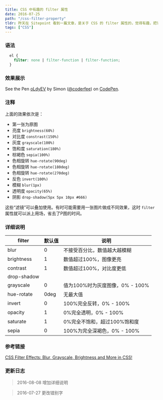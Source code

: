 ```yaml
---
title: CSS 中有趣的 filter 属性
date: 2016-07-25
path: "/css-filter-property"
tldr: 昨天在 Sitepoint 看到一篇文章，是关于 CSS 的 filter 属性的，觉得有趣，把它翻译过来。
tags: ["CSS"]
---
```


### 语法

```css
  el {
    filter: none | filter-function | filter-function;
  }
```

### 效果展示

<p data-height="734" data-theme-id="light" data-slug-hash="oLdyEV" data-default-tab="result" data-user="coderfee" data-embed-version="2" class="codepen">See the Pen <a href="http://codepen.io/coderfee/pen/oLdyEV/">oLdyEV</a> by Simon (<a href="http://codepen.io/coderfee">@coderfee</a>) on <a href="http://codepen.io">CodePen</a>.</p>
<script async src="//assets.codepen.io/assets/embed/ei.js"></script>

### 注释

上面的效果依次是：

- 第一张为原图
- 亮度 `brightness(60%)`
- 对比度 `constrast(150%)`
- 灰度 `grayscale(100%)`
- 饱和度 `saturation(180%)`
- 棕褐色 `sepia(100%)`
- 色相旋转 `hue-rotate(90deg)`
- 色相旋转 `hue-rotate(180deg)`
- 色相旋转 `hue-rotate(270deg)`
- 反色 `invert(100%)`
- 模糊 `blur(1px)`
- 透明度 `opacity(65%)`
- 阴影 `drop-shadow(5px 5px 10px #666)`

这些“滤镜”可以叠加使用。有时可能需要用一张图片做成不同效果，这时 `filter` 属性就可以派上用场，省去了P图的时间。

### 详细说明

| filter      | 默认值  | 说明                     |
| ----------- | ---- | ---------------------- |
| blur        | 0    | 不接受百分比，数值越大越模糊         |
| brightness  | 1    | 数值超过100%，图像更亮          |
| contrast    | 1    | 数值超过100%，对比度更低         |
| drop-shadow |      |                        |
| grayscale   | 0    | 值为100%时为灰度图像，0% - 100% |
| hue-rotate  | 0deg | 无最大值                   |
| invert      | 0    | 100%完全反转，0% - 100%     |
| opacity     | 1    | 0%完全透明，0% - 100%       |
| saturate    | 1    | 0%完全不饱和，超过100%饱和度      |
| sepia       | 0    | 100%为完全深褐色，0% - 100%   |


### 参考链接

[CSS Filter Effects: Blur, Grayscale, Brightness and More in CSS!](https://www.sitepoint.com/css-filter-effects-blur-grayscale-brightness-and-more-in-css/)

### 更新日志

> 2016-08-08 增加详细说明

> 2016-07-27 更改错别字

